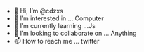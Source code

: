 - 👋 Hi, I’m @cdzxs
- 👀 I’m interested in ... Computer
- 🌱 I’m currently learning ...Js
- 💞️ I’m looking to collaborate on ... Anything
- 📫 How to reach me ... twitter

<!---
cdzxs/cdzxs is a ✨ special ✨ repository because its `README.md` (this file) appears on your GitHub profile.
You can click the Preview link to take a look at your changes.
--->
